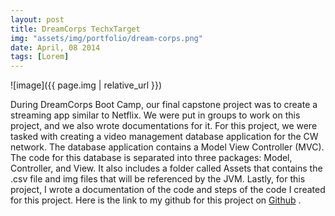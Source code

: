 ```yaml
---
layout: post
title: DreamCorps TechxTarget
img: "assets/img/portfolio/dream-corps.png"
date: April, 08 2014
tags: [Lorem]
---
```


![image]({{ page.img | relative_url }})

During DreamCorps Boot Camp, our final capstone project was to create a streaming app similar to Netflix. We were put in groups to work on this project, and we also wrote documentations for it. For this project, we were tasked with creating a video management database application for the CW network. The database application contains a Model View Controller (MVC). The code for this database is separated into three packages: Model, Controller, and View. It also includes a folder called Assets that contains the .csv file and img files that will be referenced by the JVM. Lastly, for this project, I wrote a documentation of the code and steps of the code I created for this project. Here is the link to my github for this project on  <a href="https://github.com/Luckyaden">Github</a> .

